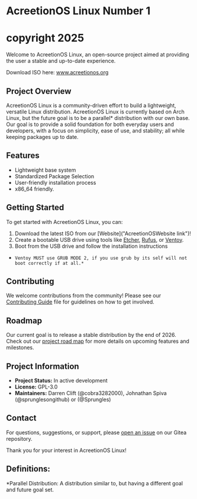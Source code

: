 # AcreetionOS Linux Number 1
# copyright 2025
Welcome to AcreetionOS Linux, an open-source project aimed at providing the user a stable and up-to-date experience.

Download ISO here: www.acreetionos.org

## Project Overview

AcreetionOS Linux is a community-driven effort to build a lightweight, versatile Linux distribution. AcreetionOS Linux is currently based on Arch Linux, but the future goal is to be a parallel* distribution with our own base. Our goal is to provide a solid foundation for both everyday users and developers, with a focus on simplicity, ease of use, and stability; all while keeping packages up to date.

## Features

- Lightweight base system
- Standardized Package Selection
- User-friendly installation process
- x86_64 friendly.

## Getting Started

To get started with AcreetionOS Linux, you can:

1. Download the latest ISO from our [Website]("AcreetionOSWebsite link")!
2. Create a bootable USB drive using tools like [Etcher]("https://etcher.balena.io/#download-etcher"), [Rufus]("https://rufus.ie/en/"), or [Ventoy]("https://ventoy.net/en/index.html").
3. Boot from the USB drive and follow the installation instructions

*     Ventoy MUST use GRUB MODE 2, if you use grub by its self will not boot correctly if at all.*
## Contributing

We welcome contributions from the community! Please see our [Contributing Guide]("https://github.com/AcreetionOS/AcreetionOSDocumentationPlan/blob/main/documentation/contributor-guide.md") file for guidelines on how to get involved.

## Roadmap

Our current goal is to release a stable distribution by the end of 2026. Check out our [project road map]("https://darrengames.ddns.net:30008/cobra3282000/AcreetionOS/projects/2") for more details on upcoming features and milestones.

## Project Information

- **Project Status:** In active development
- **License:** GPL-3.0
- **Maintainers:** Darren Clift (@cobra3282000), Johnathan Spiva (@sprunglesongithub) or (@Sprungles)


## Contact

For questions, suggestions, or support, please [open an issue](https://gitea.example.com/accretion-linux/issues) on our Gitea repository.

Thank you for your interest in AcreetionOS Linux!


## Definitions:

*Parallel Distribution: A distribution similar to, but having a different goal and future goal set.
